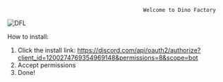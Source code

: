                                                Welcome to Dino Factory

![DFL](https://github.com/ard37880/Dino-Factory/assets/34947107/cc40fbd1-8e2e-4f3f-b966-8ab2bc651f92)

How to install:
1. Click the install link: https://discord.com/api/oauth2/authorize?client_id=1200274769354969148&permissions=8&scope=bot
2. Accept permissions 
3. Done!
